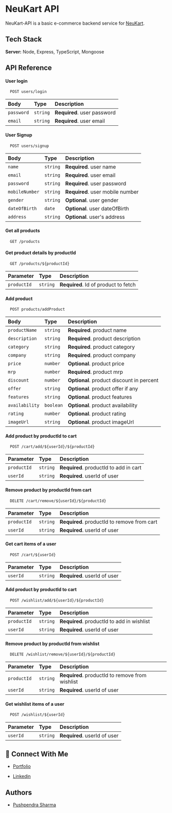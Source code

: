 # NeuKart API

NeuKart-API is a basic e-commerce backend service for [NeuKart](https://github.com/Pushpendra-Sharma/neu-kart).

## Tech Stack

**Server:** Node, Express, TypeScript, Mongoose

## API Reference

#### User login

```http
  POST users/login
```

| Body       | Type     | Description                 |
| :--------- | :------- | :-------------------------- |
| `password` | `string` | **Required**. user password |
| `email`    | `string` | **Required**. user email    |

#### User Signup

```http
  POST users/signup
```

| Body           | Type     | Description                      |
| :------------- | :------- | :------------------------------- |
| `name`         | `string` | **Required**. user name          |
| `email`        | `string` | **Required**. user email         |
| `password`     | `string` | **Required**. user password      |
| `mobileNumber` | `string` | **Required**. user mobile number |
| `gender`       | `string` | **Optional**. user gender        |
| `dateOfBirth`  | `date`   | **Optional**. user dateOfBirth   |
| `address`      | `string` | **Optional**. user's address     |

#### Get all products

```http
  GET /products
```

#### Get product details by productId

```http
  GET /products/${productId}
```

| Parameter   | Type     | Description                          |
| :---------- | :------- | :----------------------------------- |
| `productId` | `string` | **Required**. Id of product to fetch |

#### Add product

```http
  POST products/addProduct
```

| Body           | Type      | Description                               |
| :------------- | :-------- | :---------------------------------------- |
| `productName`  | `string`  | **Required**. product name                |
| `description`  | `string`  | **Required**. product description         |
| `category`     | `string`  | **Required**. product category            |
| `company`      | `string`  | **Required**. product company             |
| `price`        | `number`  | **Optional**. product price               |
| `mrp`          | `number`  | **Required**. product mrp                 |
| `discount`     | `number`  | **Optional**. product discount in percent |
| `offer`        | `string`  | **Optional**. product offer if any        |
| `features`     | `string`  | **Optional**. product features            |
| `availability` | `boolean` | **Optional**. product availability        |
| `rating`       | `number`  | **Optional**. product rating              |
| `imageUrl`     | `string`  | **Optional**. product imageUrl            |

#### Add product by productId to cart

```http
  POST /cart/add/${userId}/${productId}
```

| Parameter   | Type     | Description                            |
| :---------- | :------- | :------------------------------------- |
| `productId` | `string` | **Required**. productId to add in cart |
| `userId`    | `string` | **Required**. userId of user           |

#### Remove product by productId from cart

```http
  DELETE /cart/remove/${userId}/${productId}
```

| Parameter   | Type     | Description                                 |
| :---------- | :------- | :------------------------------------------ |
| `productId` | `string` | **Required**. productId to remove from cart |
| `userId`    | `string` | **Required**. userId of user                |

#### Get cart items of a user

```http
  POST /cart/${userId}
```

| Parameter | Type     | Description                  |
| :-------- | :------- | :--------------------------- |
| `userId`  | `string` | **Required**. userId of user |

#### Add product by productId to cart

```http
  POST /wishlist/add/${userId}/${productId}
```

| Parameter   | Type     | Description                                |
| :---------- | :------- | :----------------------------------------- |
| `productId` | `string` | **Required**. productId to add in wishlist |
| `userId`    | `string` | **Required**. userId of user               |

#### Remove product by productId from wishlist

```http
  DELETE /wishlist/remove/${userId}/${productId}
```

| Parameter   | Type     | Description                                     |
| :---------- | :------- | :---------------------------------------------- |
| `productId` | `string` | **Required**. productId to remove from wishlist |
| `userId`    | `string` | **Required**. userId of user                    |

#### Get wishlist items of a user

```http
  POST /wishlist/${userId}
```

| Parameter | Type     | Description                  |
| :-------- | :------- | :--------------------------- |
| `userId`  | `string` | **Required**. userId of user |

## 🔗 Connect With Me

- [Portfolio](https://pushpendra-sharma.netlify.app/)

- [Linkedin](https://www.linkedin.com/in/ietl-pushpendra-sharma/)

## Authors

- [Pushpendra Sharma](https://github.com/Pushpendra-Sharma)
